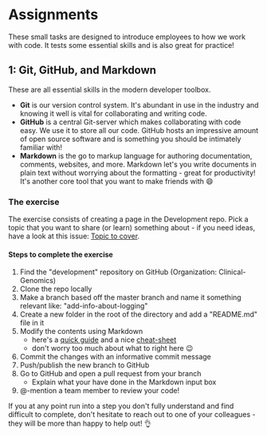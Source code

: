 # Assignments

These small tasks are designed to introduce employees to how we work with code. It tests some essential skills and is also great for practice!

## 1: Git, GitHub, and Markdown

These are all essential skills in the modern developer toolbox.

- **Git** is our version control system. It's abundant in use in the industry and knowing it well is vital for collaborating and writing code.
- **GitHub** is a central Git-server which makes collaborating with code easy. We use it to store all our code. GitHub hosts an impressive amount of open source software and is something you should be intimately familiar with!
- **Markdown** is the go to markup language for authoring documentation, comments, websites, and more. Markdown let's you write documents in plain text without worrying about the formatting - great for productivity! It's another core tool that you want to make friends with 😄

### The exercise

The exercise consists of creating a page in the Development repo. Pick a topic that you want to share (or learn) something about - if you need ideas, have a look at this issue: [Topic to cover][topics].

#### Steps to complete the exercise

1. Find the "development" repository on GitHub (Organization: Clinical-Genomics)
2. Clone the repo locally
3. Make a branch based off the master branch and name it something relevant like: "add-info-about-logging"
4. Create a new folder in the root of the directory and add a "README.md" file in it
5. Modify the contents using Markdown
    - here's a [quick guide][quick-markdown] and a nice [cheat-sheet][cheat-markdown]
    - don't worry too much about what to right here 😉
6. Commit the changes with an informative commit message
7. Push/publish the new branch to GitHub
8. Go to GitHub and open a pull request from your branch
    - Explain what your have done in the Markdown input box
9. @-mention a team member to review your code!

If you at any point run into a step you don't fully understand and find difficult to complete, don't hesitate to reach out to one of your colleagues - they will be more than happy to help out! 👌


[topics]: https://github.com/Clinical-Genomics/development/issues/1
[quick-markdown]: https://learnxinyminutes.com/docs/markdown/
[cheat-markdown]: https://beegit.com/markdown-cheat-sheet

